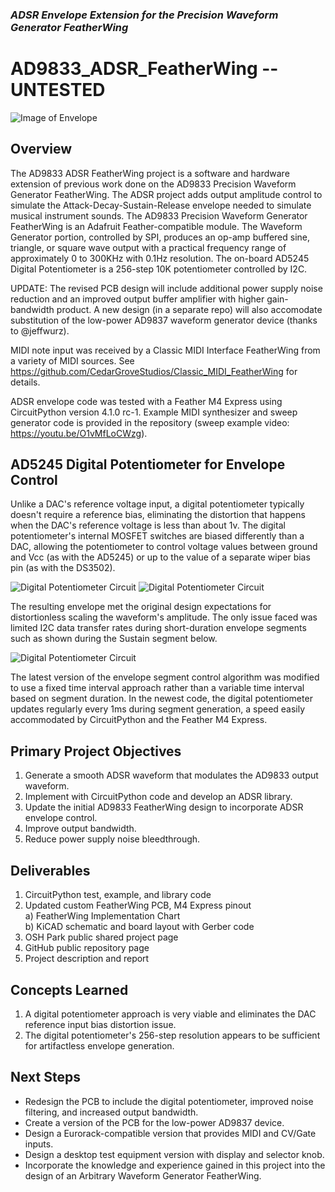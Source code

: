 ### _ADSR Envelope Extension for the Precision Waveform Generator FeatherWing_
# AD9833_ADSR_FeatherWing  -- UNTESTED

![Image of Envelope](https://github.com/CedarGroveStudios/AD9833_ADSR_FeatherWing/blob/master/photos/smooth_ADSR_social.png)

## Overview
The AD9833 ADSR FeatherWing project is a software and hardware extension of previous work done on the AD9833 Precision Waveform Generator FeatherWing. The ADSR project adds output amplitude control to simulate the Attack-Decay-Sustain-Release envelope needed to simulate musical instrument sounds.
The AD9833 Precision Waveform Generator FeatherWing is an Adafruit Feather-compatible module. The Waveform Generator portion, controlled by SPI, produces an op-amp buffered sine, triangle, or square wave output with a practical frequency range of approximately 0 to 300KHz with 0.1Hz resolution. The on-board AD5245 Digital Potentiometer is a 256-step 10K potentiometer controlled by I2C.

UPDATE: The revised PCB design will include additional power supply noise reduction and an improved output buffer amplifier with higher gain-bandwidth product. A new design (in a separate repo) will also accomodate substitution of the low-power AD9837 waveform generator device (thanks to @jeffwurz).

MIDI note input was received by a Classic MIDI Interface FeatherWing from a variety of MIDI sources. See https://github.com/CedarGroveStudios/Classic_MIDI_FeatherWing for details.

ADSR envelope code was tested with a Feather M4 Express using CircuitPython version 4.1.0 rc-1. Example MIDI synthesizer and sweep generator code is provided in the repository (sweep example video: https://youtu.be/O1vMfLoCWzg). 
  
## AD5245 Digital Potentiometer for Envelope Control
Unlike a DAC's reference voltage input, a digital potentiometer typically doesn't require a reference bias, eliminating the distortion that happens when the DAC's reference voltage is less than about 1v. The digital potentiometer's internal MOSFET switches are biased differently than a DAC, allowing the potentiometer to control voltage values between ground and Vcc (as with the AD5245) or up to the value of a separate wiper bias pin (as with the DS3502).

![Digital Potentiometer Circuit](https://github.com/CedarGroveStudios/AD9833_ADSR_FeatherWing/blob/master/photos/ADSR_digipot_concept.png)
![Digital Potentiometer Circuit](https://github.com/CedarGroveStudios/AD9833_ADSR_FeatherWing/blob/master/photos/DS1Z_QuickPrint12.png)

The resulting envelope met the original design expectations for distortionless scaling the waveform's amplitude. The only issue faced was limited I2C data transfer rates during short-duration envelope segments such as shown during the Sustain segment below.

![Digital Potentiometer Circuit](https://github.com/CedarGroveStudios/AD9833_ADSR_FeatherWing/blob/master/photos/DS1Z_QuickPrint13.png)

The latest version of the envelope segment control algorithm was modified to use a fixed time interval approach rather than a variable time interval based on segment duration. In the newest code, the digital potentiometer updates regularly every 1ms during segment generation, a speed easily accommodated by CircuitPython and the Feather M4 Express.

## Primary Project Objectives
1)	Generate a smooth ADSR waveform that modulates the AD9833 output waveform.  
2)	Implement with CircuitPython code and develop an ADSR library.
3)	Update the initial AD9833 FeatherWing design to incorporate ADSR envelope control.
4)  Improve output bandwidth.
5)  Reduce power supply noise bleedthrough.
## Deliverables
1)	CircuitPython test, example, and library code
2)  Updated custom FeatherWing PCB, M4 Express pinout  
  a) FeatherWing Implementation Chart  
  b) KiCAD schematic and board layout with Gerber code  
3)	OSH Park public shared project page
4)	GitHub public repository page
5)	Project description and report
## Concepts Learned
1)  A digital potentiometer approach is very viable and eliminates the DAC reference input bias distortion issue. 
7)  The digital potentiometer's 256-step resolution appears to be sufficient for artifactless envelope generation.
## Next Steps
  * Redesign the PCB to include the digital potentiometer, improved noise filtering, and increased output bandwidth.
  * Create a version of the PCB for the low-power AD9837 device.
  * Design a Eurorack-compatible version that provides MIDI and CV/Gate inputs.
  * Design a desktop test equipment version with display and selector knob.
  *	Incorporate the knowledge and experience gained in this project into the design of an Arbitrary Waveform Generator FeatherWing.

